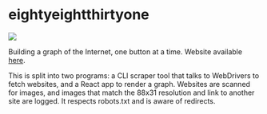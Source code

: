 # eightyeightthirtyone

![](https://namazu.photos/i/gnqd8knk.png)

Building a graph of the Internet, one button at a time. Website available [here](https://eightyeightthirty.one).

This is split into two programs: a CLI scraper tool that talks to WebDrivers to fetch websites, and a React app to render a graph. Websites are scanned for images, and images that match the 88x31 resolution and link to another site are logged. It respects robots.txt and is aware of redirects.
